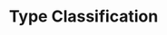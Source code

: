 ---
layout: subpage
type: subpage
serial: level-4-assignment-3-subpage-1
assignment: "Poster"
title: "Type Classification"
deck: "This is the deck content for this page."
---